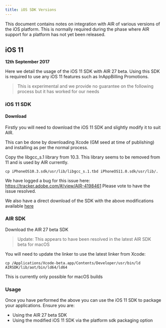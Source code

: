 ```yaml
---
title: iOS SDK Versions
---
```



This document contains notes on integration with AIR of various versions of the iOS platform. 
This is normally required during the phase where AIR support for a platform has not yet been released.


## iOS 11 

**12th September 2017**

Here we detail the usage of the iOS 11 SDK with AIR 27 beta. Using this SDK is required to use any iOS 11 features such as InAppBilling Promotions. 

>
> This is experimental and we provide no guarantee on the following process but it has worked for our needs
>



### iOS 11 SDK

#### Download

Firstly you will need to download the iOS 11 SDK and slightly modify it to suit AIR.

This can be done by downloading Xcode (GM seed at time of publishing) and installing as per the normal process.

Copy the libgcc_s.1 library from 10.3. This library seems to be removed from 11 and is used by AIR currently. 

```
cp iPhoneOS10.3.sdk/usr/lib/libgcc_s.1.tbd iPhoneOS11.0.sdk/usr/lib/.
```

We have logged a bug for this issue here: https://tracker.adobe.com/#/view/AIR-4198461 
Please vote to have the issue resolved.

We also have a direct download of the SDK with the above modifications available [here](http://resources.airnativeextensions.com/ios/iPhoneOS11.0.sdk.modified.zip)



### AIR SDK

Download the AIR 27 beta SDK

>
> Update: This appears to have been resolved in the latest AIR SDK beta for macOS
>

You will need to update the linker to use the latest linker from Xcode: 

```
cp /Applications/Xcode-beta.app/Contents/Developer/usr/bin/ld AIRSDK/lib/aot/bin/ld64/ld64
```

This is currently only possible for macOS builds



### Usage

Once you have performed the above you can use the iOS 11 SDK to package your applications. 
Ensure you are:

- Using the AIR 27 beta SDK
- Using the modified iOS 11 SDK via the platform sdk packaging option

















